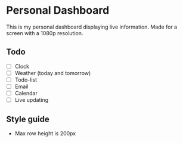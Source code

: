 # Personal Dashboard
This is my personal dashboard displaying live information. Made for a screen with a 1080p resolution. 

## Todo
- [ ] Clock
- [ ] Weather (today and tomorrow)
- [ ] Todo-list
- [ ] Email
- [ ] Calendar
- [ ] Live updating

## Style guide
- Max row height is 200px
